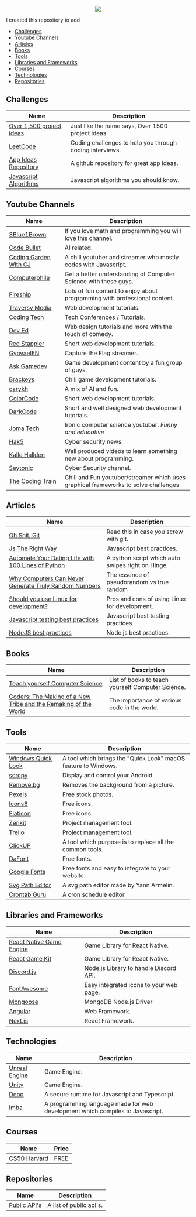 <p align="center"><img src="https://raw.githubusercontent.com/itspedruu/link-collection/master/banner.png"/></p>

I created this repository to add 

* [Challenges](#challenges)
* [Youtube Channels](#youtube-channels)
* [Articles](#articles)
* [Books](#books)
* [Tools](#tools)
* [Libraries and Frameworks](#libraries-and-frameworks)
* [Courses](#courses)
* [Technologies](#technologies)
* [Repositories](#repositories)

## Challenges

| Name                                                                       | Description                                                                        |
|----------------------------------------------------------------------------|------------------------------------------------------------------------------------|
| [Over 1,500 project ideas](https://www.linuxtrainingacademy.com/projects/) | Just like the name says, Over 1500 project ideas.                                  |
| [LeetCode](https://leetcode.com/)                                          | Coding challenges to help you through coding interviews.                           |
| [App Ideas Repository](https://github.com/florinpop17/app-ideas)           | A github repository for great app ideas.                                           |
| [Javascript Algorithms](https://github.com/trekhleb/javascript-algorithms) | Javascript algorithms you should know.                                             |

## Youtube Channels

| Name                                                                              | Description                                                                        |
|-----------------------------------------------------------------------------------|------------------------------------------------------------------------------------|
| [3Blue1Brown](https://www.youtube.com/channel/UCYO_jab_esuFRV4b17AJtAw)           | If you love math and programming you will love this channel.                       |
| [Code Bullet](https://www.youtube.com/channel/UC0e3QhIYukixgh5VVpKHH9Q)           | AI related.                                                                        |
| [Coding Garden With CJ](https://www.youtube.com/channel/UCLNgu_OupwoeESgtab33CCw) | A chill youtuber and streamer who mostly codes with Javascript.                    |
| [Computerphile](https://www.youtube.com/channel/UC9-y-6csu5WGm29I7JiwpnA)         | Get a better understanding of Computer Science with these guys.                    |
| [Fireship](https://www.youtube.com/channel/UCsBjURrPoezykLs9EqgamOA)              | Lots of fun content to enjoy about programming with professional content.          |
| [Traversy Media](https://www.youtube.com/channel/UC29ju8bIPH5as8OGnQzwJyA)        | Web development tutorials.                                                         |
| [Coding Tech](https://www.youtube.com/channel/UCtxCXg-UvSnTKPOzLH4wJaQ)           | Tech Conferences / Tutorials.                                                      |
| [Dev Ed](https://www.youtube.com/channel/UClb90NQQcskPUGDIXsQEz5Q)                | Web design tutorials and more with the touch of comedy.                            |
| [Red Stappler](https://www.youtube.com/channel/UCRthRrv06q1iOl86-tTKJhg)          | Short web development tutorials.                                                   |
| [GynvaelEN](https://www.youtube.com/channel/UCCkVMojdBWS-JtH7TliWkVg)             | Capture the Flag streamer.                                                         |
| [Ask Gamedev](https://www.youtube.com/channel/UCd_lJ4zSp9wZDNyeKCWUstg)           | Game development content by a fun group of guys.                                   |
| [Brackeys](https://www.youtube.com/channel/UCYbK_tjZ2OrIZFBvU6CCMiA)              | Chill game development tutorials.                                                  |
| [carykh](https://www.youtube.com/channel/UC9z7EZAbkphEMg0SP7rw44A)                | A mix of AI and fun.                                                               |
| [ColorCode](https://www.youtube.com/channel/UCHa8J-xnRYOg5VuudfWpBgg)             | Short web development tutorials.                                                   |
| [DarkCode](https://www.youtube.com/channel/UCD3KVjbb7aq2OiOffuungzw)              | Short and well designed web development tutorials.                                 |
| [Joma Tech](https://www.youtube.com/channel/UCV0qA-eDDICsRR9rPcnG7tw)             | Ironic computer science youtuber. *Funny and educative*                            |
| [Hak5](https://www.youtube.com/channel/UC3s0BtrBJpwNDaflRSoiieQ)                  | Cyber security news.                                                               |
| [Kalle Hallden](https://www.youtube.com/channel/UCWr0mx597DnSGLFk1WfvSkQ)         | Well produced videos to learn something new about programming.                     |
| [Seytonic](https://www.youtube.com/channel/UCW6xlqxSY3gGur4PkGPEUeA)              | Cyber Security channel.                                                            |
| [The Coding Train](https://www.youtube.com/channel/UCvjgXvBlbQiydffZU7m1_aw)      | Chill and Fun youtuber/streamer which uses graphical frameworks to solve challenges|

## Articles

| Name                                                                                                                                                   | Description                                       |
|--------------------------------------------------------------------------------------------------------------------------------------------------------|---------------------------------------------------|
| [Oh Shit, Git](http://ohshitgit.com/)                                                                                                                  | Read this in case you screw with git.             |
| [Js The Right Way](http://jstherightway.org/)                                                                                                          | Javascript best practices.                        |   
| [Automate Your Dating Life with 100 Lines of Python](https://elimernit.com/blog/auto-swipe/)                                                           | A python script which auto swipes right on Hinge. |
| [Why Computers Can Never Generate Truly Random Numbers](https://curiosity.com/topics/why-computers-can-never-generate-truly-random-numbers-curiosity/) | The essence of pseudorandom vs true random        |
| [Should you use Linux for development?](https://www.quora.com/Why-do-some-programmers-prefer-Linux-OS-instead-of-Windows-or-macOS)                     | Pros and cons of using Linux for development.     |
| [Javascript testing best practices](https://github.com/goldbergyoni/javascript-testing-best-practices)                                                 | Javascript best testing practices                 |
| [NodeJS best practices](https://github.com/goldbergyoni/nodebestpractices)                                                                             | Node.js best practices.                           |

## Books

| Name                                                                                                    | Description                                       |
|---------------------------------------------------------------------------------------------------------|---------------------------------------------------|
| [Teach yourself Computer Science](https://teachyourselfcs.com/)                                         | List of books to teach yourself Computer Science. |
| [Coders: The Making of a New Tribe and the Remaking of the World](https://www.amazon.com/dp/0735220565) | The importance of various code in the world.      |

## Tools

| Name                                                       | Description                                                    |
|------------------------------------------------------------|----------------------------------------------------------------|
| [Windows Quick Look](https://github.com/QL-Win/QuickLook)  | A tool which brings the "Quick Look" macOS feature to Windows. |
| [scrcpy](https://github.com/Genymobile/scrcpy)             | Display and control your Android.                              |
| [Remove.bg](https://remove.bg)                             | Removes the background from a picture.                         |
| [Pexels](https://pexels.com)                               | Free stock photos.                                             |
| [Icons8](https://icons8.com)                               | Free icons.                                                    |
| [Flaticon](https://flaticon.com)                           | Free icons.                                                    |
| [Zenkit](https://zenkit.com)                               | Project management tool.                                       |
| [Trello](https://trello.com)                               | Project management tool.                                       |
| [ClickUP](https://clickup.com/)                            | A tool which purpose is to replace all the common tools.       |
| [DaFont](https://dafont.com/)                              | Free fonts.                                                    |
| [Google Fonts](https://fonts.google.com/)                  | Free fonts and easy to integrate to your website.              |
| [Svg Path Editor](https://yqnn.github.io/svg-path-editor/) | A svg path editor made by Yann Armelin.                        |
| [Crontab Guru](https://crontab.guru/)                      | A cron schedule editor                                         |

## Libraries and Frameworks

| Name                                                                           | Description                             |
|--------------------------------------------------------------------------------|-----------------------------------------|
| [React Native Game Engine](https://github.com/bberak/react-native-game-engine) | Game Library for React Native.          |
| [React Game Kit](https://github.com/FormidableLabs/react-game-kit)             | Game Library for React Native.          |
| [Discord.js](https://github.com/discordjs/discord.js)                          | Node.js Library to handle Discord API.  |
| [FontAwesome](http://fontawesome.io/)                                          | Easy integrated icons to your web page. |
| [Mongoose](https://mongoosejs.com/)                                            | MongoDB Node.js Driver                  |
| [Angular](https://angular.io/)                                                 | Web Framework.                          |
| [Next.js](https://nextjs.org/)                                                 | React Framework.                        |

## Technologies

| Name                                                                           | Description                                                                     |
|--------------------------------------------------------------------------------|---------------------------------------------------------------------------------|
| [Unreal Engine](https://www.unrealengine.com/en-US/)                           | Game Engine.                                                                    |
| [Unity](https://unity.com/)                                                    | Game Engine.                                                                    |
| [Deno](https://deno.land/)                                                     | A secure runtime for Javascript and Typescript.                                 |
| [Imba](https://www.imba.io/)                                                   | A programming language made for web development which compiles to Javascript.   |

## Courses

| Name                                               | Price |
|----------------------------------------------------|-------|
| [CS50 Harvard](https://cs50.harvard.edu/x/2020/)   | FREE  |

## Repositories

| Name                                                       | Description             |
|------------------------------------------------------------|-------------------------|
| [Public API's](https://github.com/public-apis/public-apis) | A list of public api's. | 
